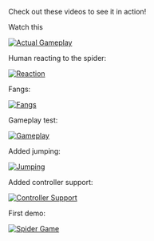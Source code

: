 Check out these videos to see it in action!

Watch this

[![Actual Gameplay](http://img.youtube.com/vi/kf-zEDzD5NE/0.jpg)](https://www.youtube.com/watch?v=kf-zEDzD5NE "Actual Gameplay (watch it on youtube)")

Human reacting to the spider:

[![Reaction](http://img.youtube.com/vi/5JKHl2aBRJU/0.jpg)](https://www.youtube.com/watch?v=5JKHl2aBRJU "Reaction (watch it on youtube)")

Fangs:

[![Fangs](http://img.youtube.com/vi/MhjdmUtJwiw/0.jpg)](https://www.youtube.com/watch?v=MhjdmUtJwiw "Fangs (watch it on youtube)")

Gameplay test:

[![Gameplay](http://img.youtube.com/vi/kz6_UiAdvHk/0.jpg)](https://www.youtube.com/watch?v=kz6_UiAdvHk "Gameplay (watch it on youtube)")

Added jumping:

[![Jumping](http://img.youtube.com/vi/k6Jb2ZKCpKc/0.jpg)](https://www.youtube.com/watch?v=k6Jb2ZKCpKc "Jumping (watch it on youtube)")

Added controller support:

[![Controller Support](http://img.youtube.com/vi/qdTMTsKarjI/0.jpg)](https://www.youtube.com/watch?v=qdTMTsKarjI "Controller Support (watch it on youtube)")

First demo:

[![Spider Game](http://img.youtube.com/vi/bZomCcE1vPY/0.jpg)](https://www.youtube.com/watch?v=bZomCcE1vPY "Spider Game (watch it on youtube)")

